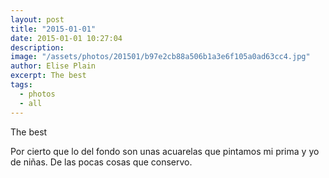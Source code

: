 ```yaml
---
layout: post
title: "2015-01-01"
date: 2015-01-01 10:27:04
description: 
image: "/assets/photos/201501/b97e2cb88a506b1a3e6f105a0ad63cc4.jpg"
author: Elise Plain
excerpt: The best
tags: 
  - photos
  - all
---
```


The best
<p></p>
<p>Por cierto que lo del fondo son unas acuarelas que pintamos mi prima y yo de niñas. De las pocas cosas que conservo.</p>